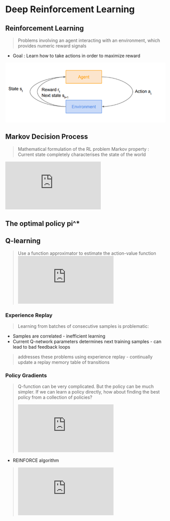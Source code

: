 # Deep Reinforcement Learning
## Reinforcement Learning
> Problems involving an agent interacting with an environment, which provides numeric reward signals
* Goal : Learn how to take actions in order to maximize reward

![graph](../img/RL_graph.PNG)

## Markov Decision Process
> Mathematical formulation of the RL problem
> Markov property : Current state completely characterises the state of the world
> 
![equation](https://latex.codecogs.com/gif.latex?%5C%5C%5Ctextrm%7BDefined%20by%20%3A%20%7D%5C%2C%28%5Cmathcal%7BS%7D%2C%20%5Cmathcal%7BA%7D%2C%20%5Cmathcal%7BR%7D%2C%20%5Cmathbb%7BP%7D%2C%20%5Cgamma%29%5C%5C%20%5Cmathcal%7BS%7D%20%3A%20%5Ctextrm%7Bsef%20of%20possible%20states%7D%20%5C%5C%20%5Cmathcal%7BA%7D%20%3A%20%5Ctextrm%7Bsef%20of%20possible%20actions%7D%20%5C%5C%20%5Cmathcal%7BR%7D%20%3A%20%5Ctextrm%7Bdistribution%20of%20reward%20given%20%28state%2C%20action%29%20pair%7D%20%5C%5C%20%5Cmathbb%7BP%7D%20%3A%20%5Ctextrm%7Btransition%20probability%20i.e.%20distribution%20over%20next%20state%20given%20%28state%2C%20action%29%20pair%7D%20%5C%5C%20%5Cgamma%20%3A%20%5Ctextrm%7Bdiscount%20factor%7D)

## The optimal policy **pi^*** 


## Q-learning
> Use a function approximator to estimate the action-value function
> ![equation](https://latex.codecogs.com/gif.latex?%5C%5CQ%28s%2C%20a%3B%5Ctheta%29%20%5Capprox%20Q%5E*%28s%2C%20a%29%5C%5C%20%5Ctheta%20%3A%20%5Ctextrm%7Bfunction%20parameters%20i.e.%20neural%20network%20weights%7D)

### Experience Replay
> Learning from batches of consecutive samples is problematic:
* Samples are correlated - inefficient learning
* Current Q-network parameters determines next training samples - can lead to bad feedback loops
> addresses these problems using experience replay - continually update a replay memory table of transitions

### Policy Gradients
> Q-function can be very complicated. But the policy can be much simpler. If we can learn a policy directly, how about finding the best policy from a collection of policies?  
> 
> ![equation](https://latex.codecogs.com/gif.latex?%5C%5C%5Ctextrm%7Bclass%20of%20parameterized%20policies%20%3A%20%7D%5Cprod%20%3D%20%7B%5Cpi_%5Ctheta%2C%20%5Ctheta%5Cin%20%5Cmathbb%7BR%7D%5E%7Bm%7D%7D%20%5C%5C%20%5Ctextrm%7BFor%20each%20policy%20%3A%20%7DJ%28%5Ctheta%29%20%3D%20%5Cmathbb%7BE%7D%5Cbegin%7Bbmatrix%7D%20%5Csum_%7Bt%3E%3D0%7D%5Cgamma%5Etr_t%7C%5Cpi_%5Ctheta%20%5Cend%7Bbmatrix%7D%20%5C%5C%20%5Ctextrm%7Boptimal%20policy%20%3A%20%7D%5Ctheta%5E*%20%3D%20arg%5C%2C%5Cmax_%7B%5Ctheta%7DJ%28%5Ctheta%29)
 
 * REINFORCE algorithm
 >![equation](https://latex.codecogs.com/gif.latex?%5C%5C%5Ctextrm%7BExpected%20reward%20%3A%7D%5C%5C%20%5Cbegin%7Balign*%7DJ%28%5Ctheta%29%20%26%3D%20%5Cmathbb%7BE%7D_%7B%5Ctau%5Csim%20p%28%5Ctau%3B%5Ctheta%29%20%7D%5Cbegin%7Bbmatrix%7Dr%28%5Ctau%29%5Cend%7Bbmatrix%7D%5C%5C%20%26%3D%20%5Cint_%7B%5Ctau%7Dr%28%5Ctau%29p%28%5Ctau%3B%5Ctheta%29d%5Ctau%20%5Cend%7Balign*%7D%20%5C%5C%5Ctextrm%7BDifferentiated%20term%20%3A%7D%5C%5C%20%5C%5C%20%5Cnabla_%7B%5Ctheta%7DJ%28%5Ctheta%29%20%3D%20%5Cint_%7B%5Ctau%7Dr%28%5Ctau%29%5Cnabla_%7B%5Ctheta%7Dp%28%5Ctau%3B%5Ctheta%29d%5Ctau%20%5C%5C%20%5Cnabla_%7B%5Ctheta%7Dp%28%5Ctau%3B%5Ctheta%29%3Dp%28%5Ctau%3B%5Ctheta%29%5Cfrac%7B%5Cnabla_%7B%5Ctheta%7Dp%28%5Ctau%3B%5Ctheta%29%7D%7Bp%28%5Ctau%3B%5Ctheta%29%7D%3D%7Bp%28%5Ctau%3B%5Ctheta%29%7D%5Cnabla_%7B%5Ctheta%7D%20%5Clog%20p%28%5Ctau%3B%5Ctheta%29%20%5C%5C%20%5C%5C%5Ctextrm%7BFinal%20Differentiated%20term%20%3A%7D%5C%5C%20%5C%5C%20%5Cnabla_%7B%5Ctheta%7DJ%28%5Ctheta%29%20%3D%20%5Cmathbb%7BE%7D_%7B%5Ctau%5Csim%20p%28%5Ctau%3B%5Ctheta%29%7D%5Cbegin%7Bbmatrix%7Dr%28%5Ctau%29%5Cnabla_%5Ctheta%20%5Clog%20p%28%5Ctau%3B%5Ctheta%29%5Cend%7Bbmatrix%7D)


<!--stackedit_data:
eyJoaXN0b3J5IjpbLTk3MTA0Mzg1MiwxMzcyMjYyMTY4LDE1ND
MzNzQxMTQsLTE2NDE0Nzc5NjgsNTA1MjA4OTQsLTIyMzM1ODY5
MiwtMjQzNjA2NDQ0LC03MjM2NDQyODUsLTE5MTQ4NTgzNzAsOT
UxODgyNDQ2LDE2OTEyMjkxOTgsLTE4MTEwODIyMTcsMjMzODcy
ODEwXX0=
-->